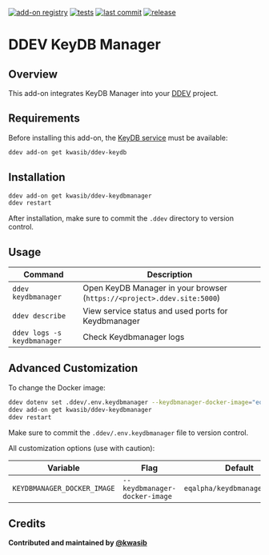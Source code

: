 [![add-on registry](https://img.shields.io/badge/DDEV-Add--on_Registry-blue)](https://addons.ddev.com)
[![tests](https://github.com/kwasib/ddev-keydbmanager/actions/workflows/tests.yml/badge.svg?branch=main)](https://github.com/kwasib/ddev-keydbmanager/actions/workflows/tests.yml?query=branch%3Amain)
[![last commit](https://img.shields.io/github/last-commit/kwasib/ddev-keydbmanager)](https://github.com/kwasib/ddev-keydbmanager/commits)
[![release](https://img.shields.io/github/v/release/kwasib/ddev-keydbmanager)](https://github.com/kwasib/ddev-keydbmanager/releases/latest)

# DDEV KeyDB Manager

## Overview

This add-on integrates KeyDB Manager into your [DDEV](https://ddev.com/) project.

## Requirements

Before installing this add-on, the [KeyDB service](https://github.com/kwasib/ddev-keydb) must be available:

```bash
ddev add-on get kwasib/ddev-keydb
```

## Installation

```bash
ddev add-on get kwasib/ddev-keydbmanager
ddev restart
```

After installation, make sure to commit the `.ddev` directory to version control.

## Usage

| Command | Description |
| ------- | ----------- |
| `ddev keydbmanager` | Open KeyDB Manager in your browser (`https://<project>.ddev.site:5000`)  |
| `ddev describe` | View service status and used ports for Keydbmanager |
| `ddev logs -s keydbmanager` | Check Keydbmanager logs |

## Advanced Customization

To change the Docker image:

```bash
ddev dotenv set .ddev/.env.keydbmanager --keydbmanager-docker-image="eqalpha/keydbmanager:latest"
ddev add-on get kwasib/ddev-keydbmanager
ddev restart
```

Make sure to commit the `.ddev/.env.keydbmanager` file to version control.

All customization options (use with caution):

| Variable | Flag | Default |
| -------- | ---- | ------- |
| `KEYDBMANAGER_DOCKER_IMAGE` | `--keydbmanager-docker-image` | `eqalpha/keydbmanager:latest` |

## Credits

**Contributed and maintained by [@kwasib](https://github.com/kwasib)**
